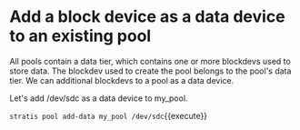 # Add a block device as a data device to an existing pool

All pools contain a data tier, which contains one or more blockdevs used to store data. The blockdev used to create the pool belongs to the pool's data tier. We can additional blockdevs to a pool as a data device.

Let's add /dev/sdc as a data device to my_pool.

`stratis pool add-data my_pool /dev/sdc`{{execute}}